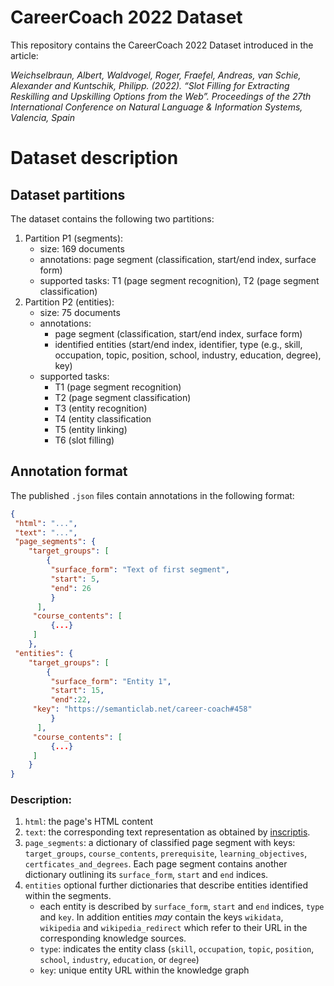 # CareerCoach 2022 Dataset

This repository contains the CareerCoach 2022 Dataset introduced in the article:

*Weichselbraun, Albert, Waldvogel, Roger, Fraefel, Andreas, van Schie, Alexander and Kuntschik, Philipp. (2022). “Slot Filling for Extracting Reskilling and Upskilling Options from the Web”. Proceedings of the 27th International Conference on Natural Language & Information Systems, Valencia, Spain*

# Dataset description

## Dataset partitions
The dataset contains the following two partitions:

1. Partition P1 (segments): 
   - size: 169 documents
   - annotations: page segment (classification, start/end index, surface form)
   - supported tasks: T1 (page segment recognition), T2 (page segment classification)
2. Partition P2 (entities):
   - size: 75 documents
   - annotations:
     - page segment (classification, start/end index, surface form)
     - identified entities (start/end index, identifier, type (e.g., skill, occupation, topic, position, school, industry, education, degree), key)
   - supported tasks:
     - T1 (page segment recognition)
     - T2 (page segment classification)
     - T3 (entity recognition)
     - T4 (entity classification
     - T5 (entity linking)
     - T6 (slot filling)

## Annotation format

The published `.json` files contain annotations in the following format:

```json
{
 "html": "...",
 "text": "...",  
 "page_segments": {
    "target_groups": [
        {
         "surface_form": "Text of first segment",
         "start": 5,
         "end": 26 
         }
      ],
     "course_contents": [
         {...}
     ]
    },
 "entities": {
    "target_groups": [
        {
         "surface_form": "Entity 1",
         "start": 15,
         "end":22,
	 "key": "https://semanticlab.net/career-coach#458"
         }
      ],
     "course_contents": [
         {...}
     ]
    }
}
```

### Description:

1. `html`: the page's HTML content
2. `text`: the corresponding text representation as obtained by [inscriptis](https://github.com/weblyzard/inscriptis).
3. `page_segments`: a dictionary of classified page segment with keys: `target_groups`, `course_contents`, `prerequisite`, `learning_objectives`, `certficates_and_degrees`. Each page segment contains another dictionary outlining its `surface_form`, `start` and `end` indices.
5. `entities` optional further dictionaries that describe entities identified within the segments.
   - each entity is described by `surface_form`, `start` and `end` indices, `type` and `key`. In addition entities _may_ contain the keys `wikidata`, `wikipedia` and `wikipedia_redirect` which refer to their URL in the corresponding knowledge sources.
   - `type`: indicates the entity class (`skill`, `occupation`, `topic`, `position`, `school`, `industry`, `education`, or `degree`)
   - `key`: unique entity URL within the knowledge graph
